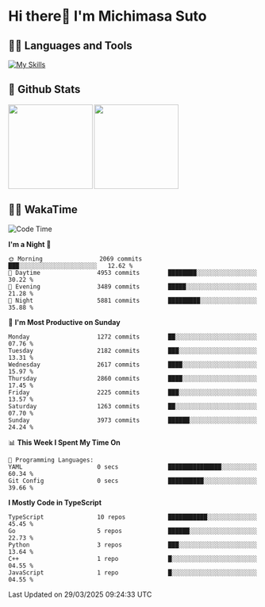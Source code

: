 # Hi there👋 I'm Michimasa Suto

## 🧑‍💻 Languages and Tools
[![My Skills](https://skillicons.dev/icons?i=ts,nextjs,react,vue,python,go,aws,docker,nodejs,redux,solidity,firebase,gcp,js,bootstrap,tailwind,materialui,html,css,wordpress,xd,figma,raspberrypi,arduino)](https://skillicons.dev)

<!--
**Suto-Michimasa/Suto-Michimasa** is a ✨ _special_ ✨ repository because its `README.md` (this file) appears on your GitHub profile.

Here are some ideas to get you started:

- 🔭 I’m currently working on ...
- 🌱 I’m currently learning ...
- 👯 I’m looking to collaborate on ...
- 🤔 I’m looking for help with ...
- 💬 Ask me about ...
- 📫 How to reach me: ...
- 😄 Pronouns: ...
- ⚡ Fun fact: ...
-->
## 💎 Github Stats

<div>
  <img height="170" align="left" src="https://github-readme-stats.vercel.app/api?username=Suto-michimasa&count_private=true&show_icons=true&theme=dark" />
  <img height="170" src="https://github-readme-stats.vercel.app/api/top-langs/?username=Suto-michimasa&langs_count=8&layout=compact&theme=dark" />
</div>

<!-- ## 🏆 GitHub Profile Trophy

<img width="800" src="https://github-profile-trophy.vercel.app/?username=Suto-michimasa&theme=onedark&no-frame=true"/>
 -->

## 🧑‍💻 WakaTime
<!--START_SECTION:waka-->
![Code Time](http://img.shields.io/badge/Code%20Time-647%20hrs%202%20mins-blue)

**I'm a Night 🦉** 

```text
🌞 Morning                2069 commits        ███░░░░░░░░░░░░░░░░░░░░░░   12.62 % 
🌆 Daytime                4953 commits        ████████░░░░░░░░░░░░░░░░░   30.22 % 
🌃 Evening                3489 commits        █████░░░░░░░░░░░░░░░░░░░░   21.28 % 
🌙 Night                  5881 commits        █████████░░░░░░░░░░░░░░░░   35.88 % 
```
📅 **I'm Most Productive on Sunday** 

```text
Monday                   1272 commits        ██░░░░░░░░░░░░░░░░░░░░░░░   07.76 % 
Tuesday                  2182 commits        ███░░░░░░░░░░░░░░░░░░░░░░   13.31 % 
Wednesday                2617 commits        ████░░░░░░░░░░░░░░░░░░░░░   15.97 % 
Thursday                 2860 commits        ████░░░░░░░░░░░░░░░░░░░░░   17.45 % 
Friday                   2225 commits        ███░░░░░░░░░░░░░░░░░░░░░░   13.57 % 
Saturday                 1263 commits        ██░░░░░░░░░░░░░░░░░░░░░░░   07.70 % 
Sunday                   3973 commits        ██████░░░░░░░░░░░░░░░░░░░   24.24 % 
```


📊 **This Week I Spent My Time On** 

```text
💬 Programming Languages: 
YAML                     0 secs              ███████████████░░░░░░░░░░   60.34 % 
Git Config               0 secs              ██████████░░░░░░░░░░░░░░░   39.66 % 
```

**I Mostly Code in TypeScript** 

```text
TypeScript               10 repos            ███████████░░░░░░░░░░░░░░   45.45 % 
Go                       5 repos             ██████░░░░░░░░░░░░░░░░░░░   22.73 % 
Python                   3 repos             ███░░░░░░░░░░░░░░░░░░░░░░   13.64 % 
C++                      1 repo              █░░░░░░░░░░░░░░░░░░░░░░░░   04.55 % 
JavaScript               1 repo              █░░░░░░░░░░░░░░░░░░░░░░░░   04.55 % 
```




 Last Updated on 29/03/2025 09:24:33 UTC
<!--END_SECTION:waka-->
